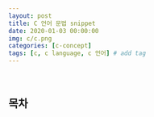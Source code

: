 ```yaml
---
layout: post
title: C 언어 문법 snippet
date: 2020-01-03 00:00:00
img: c/c.png
categories: [c-concept] 
tags: [c, c language, c 언어] # add tag
---
```


<br>

## **목차**

<br>
